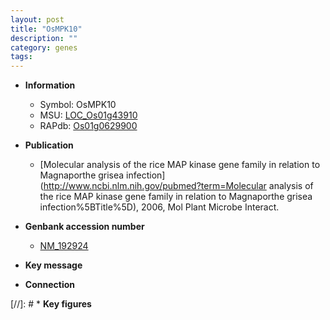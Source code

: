 ```yaml
---
layout: post
title: "OsMPK10"
description: ""
category: genes
tags: 
---
```


* **Information**  
    + Symbol: OsMPK10  
    + MSU: [LOC_Os01g43910](http://rice.uga.edu/cgi-bin/ORF_infopage.cgi?orf=LOC_Os01g43910)  
    + RAPdb: [Os01g0629900](http://rapdb.dna.affrc.go.jp/viewer/gbrowse_details/irgsp1?name=Os01g0629900)  

* **Publication**  
    + [Molecular analysis of the rice MAP kinase gene family in relation to Magnaporthe grisea infection](http://www.ncbi.nlm.nih.gov/pubmed?term=Molecular analysis of the rice MAP kinase gene family in relation to Magnaporthe grisea infection%5BTitle%5D), 2006, Mol Plant Microbe Interact.

* **Genbank accession number**  
    + [NM_192924](http://www.ncbi.nlm.nih.gov/nuccore/NM_192924)

* **Key message**  

* **Connection**  

[//]: # * **Key figures**  


